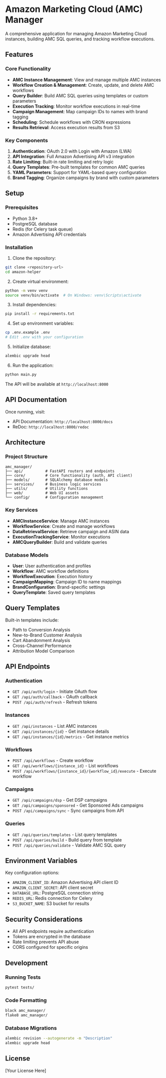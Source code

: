 # Amazon Marketing Cloud (AMC) Manager

A comprehensive application for managing Amazon Marketing Cloud instances, building AMC SQL queries, and tracking workflow executions.

## Features

### Core Functionality
- **AMC Instance Management**: View and manage multiple AMC instances
- **Workflow Creation & Management**: Create, update, and delete AMC workflows
- **Query Builder**: Build AMC SQL queries using templates or custom parameters
- **Execution Tracking**: Monitor workflow executions in real-time
- **Campaign Management**: Map campaign IDs to names with brand tagging
- **Scheduling**: Schedule workflows with CRON expressions
- **Results Retrieval**: Access execution results from S3

### Key Components
1. **Authentication**: OAuth 2.0 with Login with Amazon (LWA)
2. **API Integration**: Full Amazon Advertising API v3 integration
3. **Rate Limiting**: Built-in rate limiting and retry logic
4. **Query Templates**: Pre-built templates for common AMC queries
5. **YAML Parameters**: Support for YAML-based query configuration
6. **Brand Tagging**: Organize campaigns by brand with custom parameters

## Setup

### Prerequisites
- Python 3.8+
- PostgreSQL database
- Redis (for Celery task queue)
- Amazon Advertising API credentials

### Installation

1. Clone the repository:
```bash
git clone <repository-url>
cd amazon-helper
```

2. Create virtual environment:
```bash
python -m venv venv
source venv/bin/activate  # On Windows: venv\Scripts\activate
```

3. Install dependencies:
```bash
pip install -r requirements.txt
```

4. Set up environment variables:
```bash
cp .env.example .env
# Edit .env with your configuration
```

5. Initialize database:
```bash
alembic upgrade head
```

6. Run the application:
```bash
python main.py
```

The API will be available at `http://localhost:8000`

## API Documentation

Once running, visit:
- API Documentation: `http://localhost:8000/docs`
- ReDoc: `http://localhost:8000/redoc`

## Architecture

### Project Structure
```
amc_manager/
├── api/          # FastAPI routers and endpoints
├── core/         # Core functionality (auth, API client)
├── models/       # SQLAlchemy database models
├── services/     # Business logic services
├── utils/        # Utility functions
├── web/          # Web UI assets
└── config/       # Configuration management
```

### Key Services
- **AMCInstanceService**: Manage AMC instances
- **WorkflowService**: Create and manage workflows
- **DataRetrievalService**: Retrieve campaign and ASIN data
- **ExecutionTrackingService**: Monitor executions
- **AMCQueryBuilder**: Build and validate queries

### Database Models
- **User**: User authentication and profiles
- **Workflow**: AMC workflow definitions
- **WorkflowExecution**: Execution history
- **CampaignMapping**: Campaign ID to name mappings
- **BrandConfiguration**: Brand-specific settings
- **QueryTemplate**: Saved query templates

## Query Templates

Built-in templates include:
- Path to Conversion Analysis
- New-to-Brand Customer Analysis
- Cart Abandonment Analysis
- Cross-Channel Performance
- Attribution Model Comparison

## API Endpoints

### Authentication
- `GET /api/auth/login` - Initiate OAuth flow
- `GET /api/auth/callback` - OAuth callback
- `POST /api/auth/refresh` - Refresh tokens

### Instances
- `GET /api/instances` - List AMC instances
- `GET /api/instances/{id}` - Get instance details
- `GET /api/instances/{id}/metrics` - Get instance metrics

### Workflows
- `POST /api/workflows` - Create workflow
- `GET /api/workflows/{instance_id}` - List workflows
- `POST /api/workflows/{instance_id}/{workflow_id}/execute` - Execute workflow

### Campaigns
- `GET /api/campaigns/dsp` - Get DSP campaigns
- `GET /api/campaigns/sponsored` - Get Sponsored Ads campaigns
- `POST /api/campaigns/sync` - Sync campaigns from API

### Queries
- `GET /api/queries/templates` - List query templates
- `POST /api/queries/build` - Build query from template
- `POST /api/queries/validate` - Validate AMC SQL query

## Environment Variables

Key configuration options:
- `AMAZON_CLIENT_ID`: Amazon Advertising API client ID
- `AMAZON_CLIENT_SECRET`: API client secret
- `DATABASE_URL`: PostgreSQL connection string
- `REDIS_URL`: Redis connection for Celery
- `S3_BUCKET_NAME`: S3 bucket for results

## Security Considerations

- All API endpoints require authentication
- Tokens are encrypted in the database
- Rate limiting prevents API abuse
- CORS configured for specific origins

## Development

### Running Tests
```bash
pytest tests/
```

### Code Formatting
```bash
black amc_manager/
flake8 amc_manager/
```

### Database Migrations
```bash
alembic revision --autogenerate -m "Description"
alembic upgrade head
```

## License

[Your License Here]